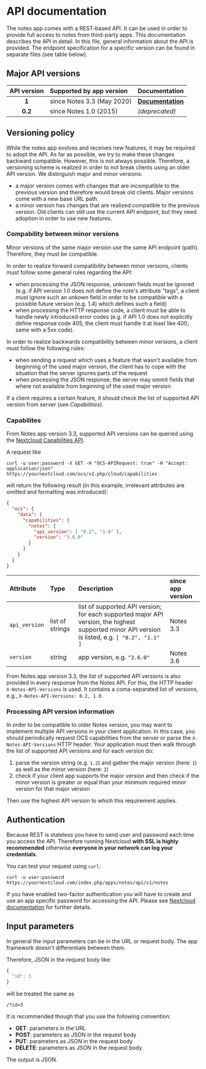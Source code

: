 # API documentation

The notes app comes with a REST-based API.
It can be used in order to provide full access to notes from third-party apps.
This documentation describes the API in detail.
In this file, general information about the API is provided.
The endpoint specification for a specific version can be found in separate files (see table below).


## Major API versions

| API version | Supported by app version | Documentation  |
|:-----------:|:-------------------------|:--------|
|  **1**      | since Notes 3.3 (May 2020)     | **[Documentation](v1.md)** |
|  **0.2**    | since Notes 1.0 (2015)         | *(deprecated)* |


## Versioning policy

While the notes app evolves and receives new features, it may be required to adopt the API.
As far as possible, we try to make these changes backward compatible.
However, this is not always possible.
Therefore, a versioning scheme is realized in order to not break clients using an older API version.
We distinguish major and minor versions:

- a major version comes with changes that are incompatible to the previous version and therefore would break old clients. Major versions come with a new base URL path.
- a minor version has changes that are realized compatible to the previous version. Old clients can still use the current API endpoint, but they need adoption in order to use new features.

### Compability between minor versions

Minor versions of the same major version use the same API endpoint (path). Therefore, they must be compatible.

In order to realize forward compatibility between minor versions, clients must follow some general rules regarding the API:

- when processing the JSON response, unknown fields must be ignored (e.g. if API version 1.0 does not define the note's attribute "tags", a client must ignore such an unkown field in order to be compatible with a possible future version (e.g. 1.4) which defines such a field)
- when processing the HTTP response code, a client must be able to handle newly introduced error codes (e.g. if API 1.0 does not explicitly define response code 405, the client must handle it at least like 400; same with a 5xx code).

In order to realize backwards compatibility between minor versions, a client must follow the following rules:

- when sending a request which uses a feature that wasn't available from beginning of the used major version, the client has to cope with the situation that the server ignores parts of the request
- when processing the JSON response, the server may ommit fields that where not available from beginning of the used major version

If a client requires a certain feature, it should check the list of supported API version from server (see *Capabilities*).


### Capabilites

From Notes app version 3.3, supported API versions can be queried using the [Nextcloud Capabilities API](https://docs.nextcloud.com/server/latest/developer_manual/client_apis/OCS/ocs-api-overview.html#capabilities-api).

A request like

	curl -u user:password -X GET -H "OCS-APIRequest: true" -H "Accept: application/json" https://yournextcloud.com/ocs/v2.php/cloud/capabilities 

will return the following result (in this example, irrelevant attributes are omitted and formatting was introduced):

```json
{
  "ocs": {
    "data": {
      "capabilities": {
        "notes": {
          "api_version": [ "0.2", "1.0" ],
          "version": "3.6.0"
        }
      }
    }
  }
}
```

|  Attribute    | Type            | Description | since app version |
|:--------------|:----------------|:------------|:------------------|
| `api_version` | list of strings | list of supported API version; for each supported major API version, the highest supported minor API version is listed, e.g. `[ "0.2", "1.1" ]`  | Notes 3.3 |
| `version`     | string          | app version, e.g. `"3.6.0"`  | Notes 3.6 |

From Notes app version 3.3, the list of supported API versions is also provided in every response from the Notes API.
For this, the HTTP header `X-Notes-API-Versions` is used.
It contains a coma-separated list of versions, e.g., `X-Notes-API-Versions: 0.2, 1.0`.

### Processing API version information
In order to be compatible to older Notes version, you may want to implement multiple API versions in your client application.
In this case, you should periodically request OCS capabilities from the server or parse the `X-Notes-API-Versions` HTTP header.
Your application must then walk through the list of supported API versions and for each version do:
1. parse the version string (e.g. `1.2`) and gather the major version (here: `1`) as well as the minor version (here: `2`)
2. check if your client app supports the major version and then check if the minor version is greater or equal than your minimum required minor version for that major version

Then use the highest API version to which this requirement applies.

## Authentication

Because REST is stateless you have to send user and password each time you access the API.
Therefore running Nextcloud **with SSL is highly recommended** otherwise **everyone in your network can log your credentials**.

You can test your request using `curl`:

    curl -u user:password https://yournextcloud.com/index.php/apps/notes/api/v1/notes

If you have enabled two-factor authentication you will have to create and use an app specific password for accessing the API. Please see [Nextcloud documentation](https://docs.nextcloud.com/server/latest/user_manual/session_management.html) for further details.
## Input parameters

In general the input parameters can be in the URL or request body. The app framework doesn't differentiate between them.

Therefore, JSON in the request body like:
```js
{
  "id": 3
}
```
will be treated the same as

    /?id=3

It is recommended though that you use the following convention:

* **GET**: parameters in the URL
* **POST**: parameters as JSON in the request body
* **PUT**: parameters as JSON in the request body
* **DELETE**: parameters as JSON in the request body

The output is JSON.
